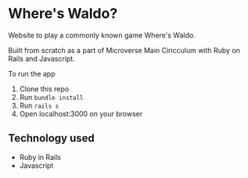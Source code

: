 # Where's Waldo? 

Website to play a commonly known game Where's Waldo.

Built from scratch as a part of Microverse Main Ciricculum with Ruby on Rails and Javascript. 

To run the app

1. Clone this repo
2. Run `bundle install`
3. Run `rails s`
4. Open localhost:3000 on your browser


## Technology used

* Ruby in Rails
* Javascript
